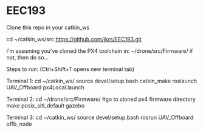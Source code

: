 # EEC193
Clone this repo in your catkin_ws

cd ~/catkin_ws/src
https://github.com/jkrs/EEC193.git

I'm assuming you've cloned the PX4 toolchain in: ~/drone/src/Firmware/
if not, then do so...


Steps to run: (Ctrl+Shift+T opens new terminal tab)

Terminal 1:
cd ~/catkin_ws/
source devel/setup.bash
catkin_make
roslaunch UAV_Offboard px4Local.launch 

Terminal 2:
cd ~/drone/src/Firmware/ #go to cloned px4 firmware directory
make posix_sitl_default gazebo

Terminal 3:
cd ~/catkin_ws/
source devel/setup.bash
rosrun UAV_Offboard offb_node
